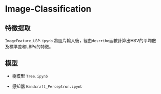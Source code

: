 # Image-Classification

## 特徵提取
`ImageFeature_LBP.ipynb`
將圖片輸入後，經由`describe`函數計算出HSV的平均數及標準差和LBPs的特徵。

## 模型
* 樹模型
`Tree.ipynb`

* 感知器
`Handcraft_Perceptron.ipynb`
